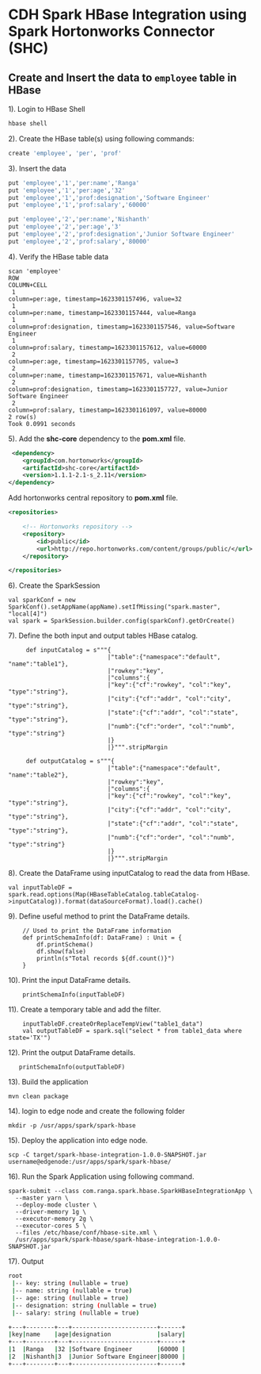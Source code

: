 # CDH Spark HBase Integration using Spark Hortonworks Connector (SHC)

## Create and Insert the data to `employee` table in HBase

1). Login to HBase Shell
```sh
hbase shell
```
2). Create the HBase table(s) using following commands:
```sh
create 'employee', 'per', 'prof'
```
3). Insert the data 
```sh
put 'employee','1','per:name','Ranga'
put 'employee','1','per:age','32'
put 'employee','1','prof:designation','Software Engineer'
put 'employee','1','prof:salary','60000'

put 'employee','2','per:name','Nishanth'
put 'employee','2','per:age','3'
put 'employee','2','prof:designation','Junior Software Engineer'
put 'employee','2','prof:salary','80000'
```
4). Verify the HBase table data
```
scan 'employee'
ROW                                                              COLUMN+CELL
 1                                                               column=per:age, timestamp=1623301157496, value=32
 1                                                               column=per:name, timestamp=1623301157444, value=Ranga
 1                                                               column=prof:designation, timestamp=1623301157546, value=Software Engineer
 1                                                               column=prof:salary, timestamp=1623301157612, value=60000
 2                                                               column=per:age, timestamp=1623301157705, value=3
 2                                                               column=per:name, timestamp=1623301157671, value=Nishanth
 2                                                               column=prof:designation, timestamp=1623301157727, value=Junior Software Engineer
 2                                                               column=prof:salary, timestamp=1623301161097, value=80000
2 row(s)
Took 0.0991 seconds
```

5). Add the **shc-core** dependency to the **pom.xml** file.
```xml
 <dependency>
    <groupId>com.hortonworks</groupId>
    <artifactId>shc-core</artifactId>
    <version>1.1.1-2.1-s_2.11</version>
</dependency>
```
Add hortonworks central repository to **pom.xml** file.
```xml
<repositories>

    <!-- Hortonworks repository -->
    <repository>
        <id>public</id>
        <url>http://repo.hortonworks.com/content/groups/public/</url>
    </repository>

</repositories>
```

6). Create the SparkSession
```
val sparkConf = new SparkConf().setAppName(appName).setIfMissing("spark.master", "local[4]")
val spark = SparkSession.builder.config(sparkConf).getOrCreate()
```

7). Define the both input and output tables HBase catalog.
```
     def inputCatalog = s"""{
                            |"table":{"namespace":"default", "name":"table1"},
                            |"rowkey":"key",
                            |"columns":{
                            |"key":{"cf":"rowkey", "col":"key", "type":"string"},
                            |"city":{"cf":"addr", "col":"city", "type":"string"},
                            |"state":{"cf":"addr", "col":"state", "type":"string"},
                            |"numb":{"cf":"order", "col":"numb", "type":"string"}
                            |}
                            |}""".stripMargin
    
     def outputCatalog = s"""{
                            |"table":{"namespace":"default", "name":"table2"},
                            |"rowkey":"key",
                            |"columns":{
                            |"key":{"cf":"rowkey", "col":"key", "type":"string"},
                            |"city":{"cf":"addr", "col":"city", "type":"string"},
                            |"state":{"cf":"addr", "col":"state", "type":"string"},
                            |"numb":{"cf":"order", "col":"numb", "type":"string"}
                            |}
                            |}""".stripMargin
```

8). Create the DataFrame using inputCatalog to read the data from HBase.

```
val inputTableDF = spark.read.options(Map(HBaseTableCatalog.tableCatalog->inputCatalog)).format(dataSourceFormat).load().cache()
```
9). Define useful method to print the DataFrame details.
```
    // Used to print the DataFrame information
    def printSchemaInfo(df: DataFrame) : Unit = {
        df.printSchema()
        df.show(false)
        println(s"Total records ${df.count()}")
    }
```
10). Print the input DataFrame details.
```
    printSchemaInfo(inputTableDF)
```

11). Create a temporary table and add the filter.
```
    inputTableDF.createOrReplaceTempView("table1_data")
    val outputTableDF = spark.sql("select * from table1_data where state='TX'")
```

12). Print the output DataFrame details.
```
   printSchemaInfo(outputTableDF)
```

13). Build the application
```shell script
mvn clean package
```

14). login to edge node and create the following folder
```shell script
mkdir -p /usr/apps/spark/spark-hbase
```

15). Deploy the application into edge node.
```shell script
scp -C target/spark-hbase-integration-1.0.0-SNAPSHOT.jar username@edgenode:/usr/apps/spark/spark-hbase/ 
``` 

16). Run the Spark Application using following command.
```shell script
spark-submit --class com.ranga.spark.hbase.SparkHBaseIntegrationApp \
  --master yarn \
  --deploy-mode cluster \
  --driver-memory 1g \
  --executor-memory 2g \
  --executor-cores 5 \
  --files /etc/hbase/conf/hbase-site.xml \
  /usr/apps/spark/spark-hbase/spark-hbase-integration-1.0.0-SNAPSHOT.jar
```

17). Output
```sh
root
 |-- key: string (nullable = true)
 |-- name: string (nullable = true)
 |-- age: string (nullable = true)
 |-- designation: string (nullable = true)
 |-- salary: string (nullable = true)

+---+--------+---+------------------------+------+
|key|name    |age|designation             |salary|
+---+--------+---+------------------------+------+
|1  |Ranga   |32 |Software Engineer       |60000 |
|2  |Nishanth|3  |Junior Software Engineer|80000 |
+---+--------+---+------------------------+------+
```

